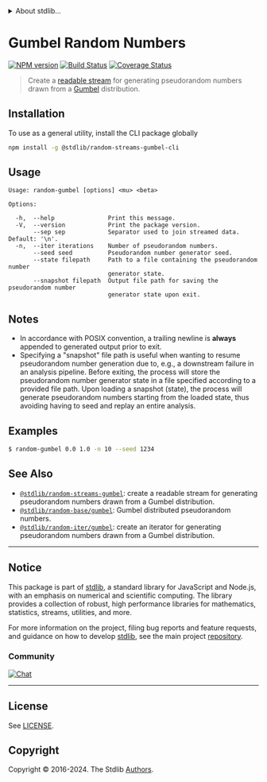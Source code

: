 <!--

@license Apache-2.0

Copyright (c) 2018 The Stdlib Authors.

Licensed under the Apache License, Version 2.0 (the "License");
you may not use this file except in compliance with the License.
You may obtain a copy of the License at

   http://www.apache.org/licenses/LICENSE-2.0

Unless required by applicable law or agreed to in writing, software
distributed under the License is distributed on an "AS IS" BASIS,
WITHOUT WARRANTIES OR CONDITIONS OF ANY KIND, either express or implied.
See the License for the specific language governing permissions and
limitations under the License.

-->


<details>
  <summary>
    About stdlib...
  </summary>
  <p>We believe in a future in which the web is a preferred environment for numerical computation. To help realize this future, we've built stdlib. stdlib is a standard library, with an emphasis on numerical and scientific computation, written in JavaScript (and C) for execution in browsers and in Node.js.</p>
  <p>The library is fully decomposable, being architected in such a way that you can swap out and mix and match APIs and functionality to cater to your exact preferences and use cases.</p>
  <p>When you use stdlib, you can be absolutely certain that you are using the most thorough, rigorous, well-written, studied, documented, tested, measured, and high-quality code out there.</p>
  <p>To join us in bringing numerical computing to the web, get started by checking us out on <a href="https://github.com/stdlib-js/stdlib">GitHub</a>, and please consider <a href="https://opencollective.com/stdlib">financially supporting stdlib</a>. We greatly appreciate your continued support!</p>
</details>

# Gumbel Random Numbers

[![NPM version][npm-image]][npm-url] [![Build Status][test-image]][test-url] [![Coverage Status][coverage-image]][coverage-url] <!-- [![dependencies][dependencies-image]][dependencies-url] -->

> Create a [readable stream][readable-stream] for generating pseudorandom numbers drawn from a [Gumbel][gumbel] distribution.









<!-- Section for describing a command-line interface. -->



<section class="cli">



<section class="installation">

## Installation

To use as a general utility, install the CLI package globally

```bash
npm install -g @stdlib/random-streams-gumbel-cli
```

</section>
<!-- CLI usage documentation. -->


<section class="usage">

## Usage

```text
Usage: random-gumbel [options] <mu> <beta>

Options:

  -h,  --help               Print this message.
  -V,  --version            Print the package version.
       --sep sep            Separator used to join streamed data. Default: '\n'.
  -n,  --iter iterations    Number of pseudorandom numbers.
       --seed seed          Pseudorandom number generator seed.
       --state filepath     Path to a file containing the pseudorandom number
                            generator state.
       --snapshot filepath  Output file path for saving the pseudorandom number
                            generator state upon exit.
```

</section>

<!-- /.usage -->

<!-- CLI usage notes. Make sure to keep an empty line after the `section` element and another before the `/section` close. -->

<section class="notes">

## Notes

-   In accordance with POSIX convention, a trailing newline is **always** appended to generated output prior to exit.
-   Specifying a "snapshot" file path is useful when wanting to resume pseudorandom number generation due to, e.g., a downstream failure in an analysis pipeline. Before exiting, the process will store the pseudorandom number generator state in a file specified according to a provided file path. Upon loading a snapshot (state), the process will generate pseudorandom numbers starting from the loaded state, thus avoiding having to seed and replay an entire analysis.

</section>

<!-- /.notes -->

<!-- CLI usage examples. -->

<section class="examples">

## Examples

```bash
$ random-gumbel 0.0 1.0 -n 10 --seed 1234
```

</section>

<!-- /.examples -->

</section>

<!-- /.cli -->

<!-- Section for related `stdlib` packages. Do not manually edit this section, as it is automatically populated. -->

<section class="related">

## See Also

-   <span class="package-name">[`@stdlib/random-streams-gumbel`][@stdlib/random-streams-gumbel]</span><span class="delimiter">: </span><span class="description">create a readable stream for generating pseudorandom numbers drawn from a Gumbel distribution.</span>
-   <span class="package-name">[`@stdlib/random-base/gumbel`][@stdlib/random/base/gumbel]</span><span class="delimiter">: </span><span class="description">Gumbel distributed pseudorandom numbers.</span>
-   <span class="package-name">[`@stdlib/random-iter/gumbel`][@stdlib/random/iter/gumbel]</span><span class="delimiter">: </span><span class="description">create an iterator for generating pseudorandom numbers drawn from a Gumbel distribution.</span>

</section>

<!-- /.related -->

<!-- Section for all links. Make sure to keep an empty line after the `section` element and another before the `/section` close. -->


<section class="main-repo" >

* * *

## Notice

This package is part of [stdlib][stdlib], a standard library for JavaScript and Node.js, with an emphasis on numerical and scientific computing. The library provides a collection of robust, high performance libraries for mathematics, statistics, streams, utilities, and more.

For more information on the project, filing bug reports and feature requests, and guidance on how to develop [stdlib][stdlib], see the main project [repository][stdlib].

### Community

[![Chat][chat-image]][chat-url]

---

## License

See [LICENSE][stdlib-license].


## Copyright

Copyright &copy; 2016-2024. The Stdlib [Authors][stdlib-authors].

</section>

<!-- /.stdlib -->

<!-- Section for all links. Make sure to keep an empty line after the `section` element and another before the `/section` close. -->

<section class="links">

[npm-image]: http://img.shields.io/npm/v/@stdlib/random-streams-gumbel-cli.svg
[npm-url]: https://npmjs.org/package/@stdlib/random-streams-gumbel-cli

[test-image]: https://github.com/stdlib-js/random-streams-gumbel@v0.2.1/actions/workflows/test.yml/badge.svg?branch=v0.2.1
[test-url]: https://github.com/stdlib-js/random-streams-gumbel@v0.2.1/actions/workflows/test.yml?query=branch:v0.2.1

[coverage-image]: https://img.shields.io/codecov/c/github/stdlib-js/random-streams-gumbel@v0.2.1/main.svg
[coverage-url]: https://codecov.io/github/stdlib-js/random-streams-gumbel@v0.2.1?branch=main

<!--

[dependencies-image]: https://img.shields.io/david/stdlib-js/random-streams-gumbel@v0.2.1.svg
[dependencies-url]: https://david-dm.org/stdlib-js/random-streams-gumbel@v0.2.1/main

-->

[chat-image]: https://img.shields.io/gitter/room/stdlib-js/stdlib.svg
[chat-url]: https://app.gitter.im/#/room/#stdlib-js_stdlib:gitter.im

[stdlib]: https://github.com/stdlib-js/stdlib

[stdlib-authors]: https://github.com/stdlib-js/stdlib/graphs/contributors

[cli-section]: https://github.com/stdlib-js/random-streams-gumbel@v0.2.1#cli
[cli-url]: https://github.com/stdlib-js/random-streams-gumbel@v0.2.1/tree/cli
[@stdlib/random-streams-gumbel]: https://github.com/stdlib-js/random-streams-gumbel@v0.2.1/tree/main

[umd]: https://github.com/umdjs/umd
[es-module]: https://developer.mozilla.org/en-US/docs/Web/JavaScript/Guide/Modules

[deno-url]: https://github.com/stdlib-js/random-streams-gumbel@v0.2.1/tree/deno
[deno-readme]: https://github.com/stdlib-js/random-streams-gumbel@v0.2.1/blob/deno/README.md
[umd-url]: https://github.com/stdlib-js/random-streams-gumbel@v0.2.1/tree/umd
[umd-readme]: https://github.com/stdlib-js/random-streams-gumbel@v0.2.1/blob/umd/README.md
[esm-url]: https://github.com/stdlib-js/random-streams-gumbel@v0.2.1/tree/esm
[esm-readme]: https://github.com/stdlib-js/random-streams-gumbel@v0.2.1/blob/esm/README.md
[branches-url]: https://github.com/stdlib-js/random-streams-gumbel@v0.2.1/blob/main/branches.md

[stdlib-license]: https://raw.githubusercontent.com/stdlib-js/random-streams-gumbel@v0.2.1/main/LICENSE

[stream]: https://nodejs.org/api/stream.html

[object-mode]: https://nodejs.org/api/stream.html#stream_object_mode

[readable-stream]: https://nodejs.org/api/stream.html

[gumbel]: https://en.wikipedia.org/wiki/Gumbel_distribution

[@stdlib/array/uint32]: https://github.com/stdlib-js/array-uint32

<!-- <related-links> -->

[@stdlib/random/base/gumbel]: https://github.com/stdlib-js/random-base-gumbel

[@stdlib/random/iter/gumbel]: https://github.com/stdlib-js/random-iter-gumbel

<!-- </related-links> -->

</section>

<!-- /.links -->
